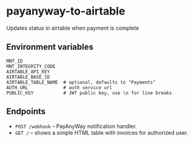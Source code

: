 # payanyway-to-airtable
Updates status in airtable when payment is complete

## Environment variables

```
MNT_ID
MNT_INTEGRITY_CODE
AIRTABLE_API_KEY
AIRTABLE_BASE_ID
AIRTABLE_TABLE_NAME  # optional, defaults to "Payments"
AUTH_URL             # auth service url
PUBLIC_KEY           # JWT public key, use \n for line breaks
```

## Endpoints

- `POST /webhook` – PayAnyWay notification handler.
- `GET /` – shows a simple HTML table with invoices for authorized user.
